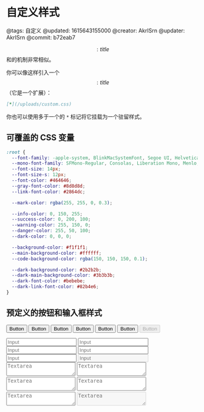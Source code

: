 # 自定义样式

@tags: 自定义
@updated: 1615643155000
@creator: AkrISrn
@updater: AkrISrn
@commit: b72eab7

$$: title $$和[](/zh/docs/custom-script.md "#")的机制非常相似。

你可以像这样引入一个$$: title $$（它是一个[](/zh/docs/links.md "#")扩展）：

```markdown
[*](/uploads/custom.css)
```

你也可以使用多于一个的 `*` 标记将它挂载为一个驻留样式。

## 可覆盖的 CSS 变量

```css
:root {
  --font-family: -apple-system, BlinkMacSystemFont, Segoe UI, Helvetica, Arial, sans-serif, Apple Color Emoji, Segoe UI Emoji;
  --mono-font-family: SFMono-Regular, Consolas, Liberation Mono, Menlo, monospace;
  --font-size: 14px;
  --font-size-s: 12px;
  --font-color: #464646;
  --gray-font-color: #8d8d8d;
  --link-font-color: #2864dc;

  --mark-color: rgba(255, 255, 0, 0.3);

  --info-color: 0, 150, 255;
  --success-color: 0, 200, 100;
  --warning-color: 255, 150, 0;
  --danger-color: 255, 50, 100;
  --dark-color: 0, 0, 0;

  --background-color: #f1f1f1;
  --main-background-color: #ffffff;
  --code-background-color: rgba(150, 150, 150, 0.1);

  --dark-background-color: #2b2b2b;
  --dark-main-background-color: #3b3b3b;
  --dark-font-color: #bebebe;
  --dark-link-font-color: #82b4e6;
}
```

## 预定义的按钮和输入框样式

<button class="btn">Button</button> <button class="btn bold">Button</button> <button class="btn success">Button</button> <button class="btn warning">Button</button> <button class="btn danger">Button</button> <button class="btn dark">Button</button> <button class="btn" disabled>Button</button>

<input class="ipt" placeholder="Input"/>
<input class="ipt success" placeholder="Input"/>
<input class="ipt warning" placeholder="Input"/>
<input class="ipt danger" placeholder="Input"/>
<input class="ipt dark" placeholder="Input"/>
<input class="ipt" disabled placeholder="Input"/>

<textarea class="ipt" placeholder="Textarea"></textarea>

<textarea class="ipt success" placeholder="Textarea"></textarea>

<textarea class="ipt warning" placeholder="Textarea"></textarea>

<textarea class="ipt danger" placeholder="Textarea"></textarea>

<textarea class="ipt dark" placeholder="Textarea"></textarea>

<textarea class="ipt" disabled placeholder="Textarea"></textarea>
